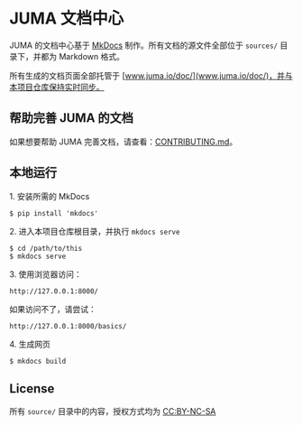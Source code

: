 # JUMA 文档中心

JUMA 的文档中心基于 [MkDocs](http://mkdocs.org/) 制作。所有文档的源文件全部位于 `sources/` 目录下，并都为 Markdown 格式。

所有生成的文档页面全部托管于 [www.juma.io/doc/](www.juma.io/doc/)，并与本项目仓库保持实时同步。


## 帮助完善 JUMA 的文档
如果想要帮助 JUMA 完善文档，请查看：[CONTRIBUTING.md](CONTRIBUTING.md)。


## 本地运行

1\. 安装所需的 MkDocs

```
$ pip install 'mkdocs'
```

2\. 进入本项目仓库根目录，并执行 `mkdocs serve`

```
$ cd /path/to/this
$ mkdocs serve
```

3\. 使用浏览器访问：

```
http://127.0.0.1:8000/

```

如果访问不了，请尝试：
```
http://127.0.0.1:8000/basics/
```

4\. 生成网页
```
$ mkdocs build
```

## License
所有 `source/` 目录中的内容，授权方式均为 [CC:BY-NC-SA](http://creativecommons.org/licenses/by-nc-sa/4.0/)

